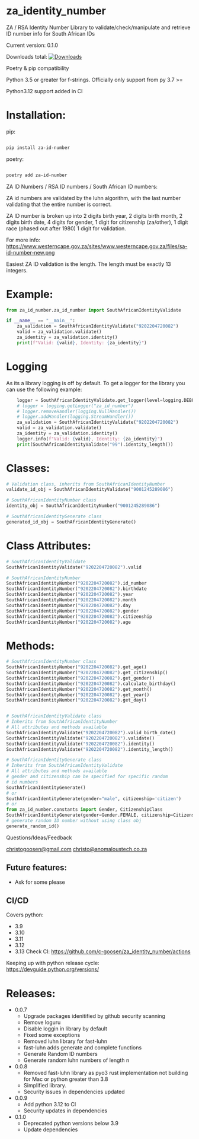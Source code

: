 # za_identity_number

ZA / RSA Identity Number 
Library to validate/check/manipulate and retrieve ID number info for South African IDs

Current version: 0.1.0

Downloads total:  [![Downloads](https://static.pepy.tech/personalized-badge/za-id-number?period=total&units=international_system&left_color=black&right_color=orange&left_text=Downloads)](https://pepy.tech/project/za-id-number)

Poetry & pip compatibility

Python 3.5 or greater for f-strings.
Officially only support from py 3.7 >=

Python3.12 support added in CI

# Installation:

pip:
```bash

pip install za-id-number

```

poetry:

```bash

poetry add za-id-number

```

ZA ID Numbers / RSA ID numbers / South African ID numbers:

ZA id numbers are validated by the luhn algorithm, with the last number validating that the entire number is correct.

ZA ID number is broken up into  2 digits birth year, 2 digits birth month, 2 digits birth date, 4 digits for gender, 1 digit for citizenship (za/other), 1 digit race (phased out after 1980) 1 digit for validation.

For more info: https://www.westerncape.gov.za/sites/www.westerncape.gov.za/files/sa-id-number-new.png

Easiest ZA ID validation is the length. The length must be exactly 13 integers.

# Example:
```python
from za_id_number.za_id_number import SouthAfricanIdentityValidate

if __name__ == "__main__":
    za_validation = SouthAfricanIdentityValidate("9202204720082")
    valid = za_validation.validate()
    za_identity = za_validation.identity()
    print(f"Valid: {valid}, Identity: {za_identity}")
```
# Logging
As its a library logging is off by default.
To get a logger for the library you can use the following example:
```python
    logger = SouthAfricanIdentityValidate.get_logger(level=logging.DEBUG)
    # logger = logging.getLogger("za_id_number")
    # logger.removeHandler(logging.NullHandler())
    # logger.addHandler(logging.StreamHandler())
    za_validation = SouthAfricanIdentityValidate("9202204720082")
    valid = za_validation.validate()
    za_identity = za_validation.identity()
    logger.info(f"Valid: {valid}, Identity: {za_identity}")
    print(SouthAfricanIdentityValidate("99").identity_length())
```

# Classes:
```python
# Validation class, inherits from SouthAfricanIdentityNumber
validate_id_obj = SouthAfricanIdentityValidate("9001245289086")

# SouthAfricanIdentityNumber class
identity_obj = SouthAfricanIdentityNumber("9001245289086")

# SouthAfricanIdentityGenerate class
generated_id_obj = SouthAfricanIdentityGenerate()
```

# Class Attributes:
```python
# SouthAfricanIdentityValidate
SouthAfricanIdentityValidate("9202204720082").valid

# SouthAfricanIdentityNumber
SouthAfricanIdentityNumber("9202204720082").id_number
SouthAfricanIdentityNumber("9202204720082").birthdate
SouthAfricanIdentityNumber("9202204720082").year
SouthAfricanIdentityNumber("9202204720082").month
SouthAfricanIdentityNumber("9202204720082").day
SouthAfricanIdentityNumber("9202204720082").gender
SouthAfricanIdentityNumber("9202204720082").citizenship
SouthAfricanIdentityNumber("9202204720082").age

```

# Methods:
```python
# SouthAfricanIdentityNumber class
SouthAfricanIdentityNumber("9202204720082").get_age()
SouthAfricanIdentityNumber("9202204720082").get_citizenship()
SouthAfricanIdentityNumber("9202204720082").get_gender()
SouthAfricanIdentityNumber("9202204720082").calculate_birthday()
SouthAfricanIdentityNumber("9202204720082").get_month()
SouthAfricanIdentityNumber("9202204720082").get_year()
SouthAfricanIdentityNumber("9202204720082").get_day()


# SouthAfricanIdentityValidate class
# Inherits from SouthAfricanIdentityNumber
# All attributes and methods available
SouthAfricanIdentityValidate("9202204720082").valid_birth_date()
SouthAfricanIdentityValidate("9202204720082").validate()
SouthAfricanIdentityValidate("9202204720082").identity()
SouthAfricanIdentityValidate("9202204720082").identity_length()

# SouthAfricanIdentityGenerate class
# Inherits from SouthAfricanIdentityValidate
# All attributes and methods available
# gender and citizenship can be specified for specific random
# id numbers
SouthAfricanIdentityGenerate()
# or
SouthAfricanIdentityGenerate(gender="male", citizenship='citizen')
# or
from za_id_number.constants import Gender, CitizenshipClass
SouthAfricanIdentityGenerate(gender=Gender.FEMALE, citizenship=CitizenshipClass.CITIZEN_BORN)
# generate random ID number without using class obj
generate_random_id()

```

Questions/Ideas/Feedback

christogoosen@gmail.com
christo@anomaloustech.co.za

## Future features:
* Ask for some please

## CI/CD
Covers python:
* 3.9
* 3.10
* 3.11
* 3.12
* 3.13
Check CI: https://github.com/c-goosen/za_identity_number/actions

Keeping up with python release cycle: https://devguide.python.org/versions/

# Releases:
* 0.0.7
  * Upgrade packages idenitified by github security scanning
  * Remove loguru
  * Disable loggin in library by default
  * Fixed some exceptions
  * Removed luhn library for fast-luhn
  * fast-luhn adds generate and complete functions
  * Generate Random ID numbers
  * Generate random luhn numbers of length n
* 0.0.8
  * Removed fast-luhn library as pyo3 rust implementation not building for Mac or python greater than 3.8
  * Simplified library.
  * Security issues in dependencies updated
* 0.0.9
  * Add python 3.12 to CI
  * Security updates in dependencies
* 0.1.0
  * Deprecated python versions below 3.9
  * Update dependencies

